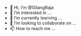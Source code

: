 - 👋 Hi, I’m @GilangRaja
- 👀 I’m interested in ...
- 🌱 I’m currently learning ...
- 💞️ I’m looking to collaborate on ...
- 📫 How to reach me ...

<!---
GilangRaja/GilangRaja is a ✨ special ✨ repository because its `README.md` (this file) appears on your GitHub profile.
You can click the Preview link to take a look at your changes.
--->
